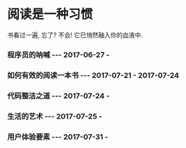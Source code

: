 # 阅读是一种习惯

书看过一遍, 忘了? 不会! 它已悄然融入你的血液中.

### 程序员的呐喊 --- 2017-06-27 - 

### 如何有效的阅读一本书 --- 2017-07-21 - 2017-07-24

### 代码整洁之道 --- 2017-07-24 -

### 生活的艺术 --- 2017-07-25 - 

### 用户体验要素 --- 2017-07-31 - 